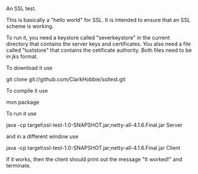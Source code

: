 An SSL test.

This is basically a "hello world" for SSL. It is intended to ensure that an SSL scheme is working.

To run it, you need a keystore called "severkeystore" in the current directory that contains the server keys and certificates. You also need a file called "tuststore" that contains the cetificate authority. Both files need to be in jks format.

To download it use

git clone git://github.com/ClarkHobbie/ssltest.git

To compile it use

mvn package

To run it use

java -cp target\ssl-test-1.0-SNAPSHOT.jar;netty-all-4.1.6.Final.jar Server

and in a different window use

java -cp target\ssl-test-1.0-SNAPSHOT.jar;netty-all-4.1.6.Final.jar Client

If it works, then the client should print out the message "It worked!" and terminate.